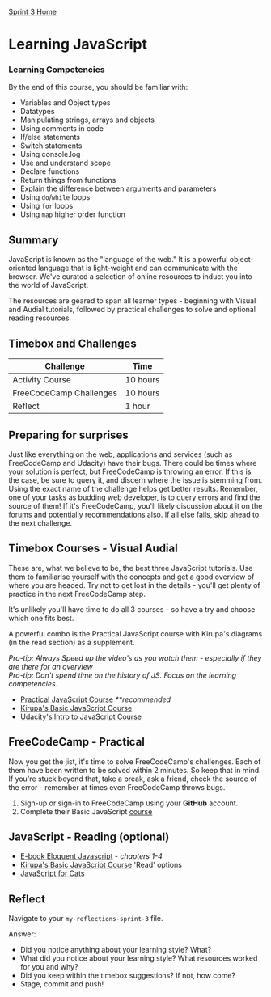 [Sprint 3 Home](README.md)

# Learning JavaScript

### Learning Competencies 
By the end of this course, you should be familiar with:

- Variables and Object types 
- Datatypes  
- Manipulating strings, arrays and objects  
- Using comments in code 
- If/else statements  
- Switch statements  
- Using console.log  
- Use and understand scope  
- Declare functions  
- Return things from functions  
- Explain the difference between arguments and parameters  
- Using `do`/`while` loops  
- Using `for` loops  
- Using `map` higher order function 


## Summary
JavaScript is known as the "language of the web." It is a powerful object-oriented language that is light-weight and can communicate with the browser. We've curated a selection of online resources to induct you into the world of JavaScript. 

The resources are geared to span all learner types - beginning with Visual and Audial tutorials, followed by practical challenges to solve and optional reading resources. 

## Timebox and Challenges

Challenge | Time|
------------|----------|
Activity Course | 10 hours
FreeCodeCamp Challenges | 10 hours
Reflect | 1 hour

## Preparing for surprises
Just like everything on the web, applications and services (such as FreeCodeCamp and Udacity) have their bugs. There could be times where your solution is perfect, but FreeCodeCamp is throwing an error. If this is the case, be sure to query it, and discern where the issue is stemming from. Using the exact name of the challenge helps get better results. Remember, one of your tasks as budding web developer, is to query errors and find the source of them! If it's FreeCodeCamp, you'll likely discussion about it on the forums and potentially recommendations also. If all else fails, skip ahead to the next challenge. 

## Timebox Courses - Visual Audial 
These are, what we believe to be, the best three JavaScript tutorials. Use them to familiarise yourself with the concepts and get a good overview of where you are headed. Try not to get lost in the details - you'll get plenty of practice in the next FreeCodeCamp step. 

It's unlikely you'll have time to do all 3 courses - so have a try and choose which one fits best. 

A powerful combo is the Practical JavaScript course with Kirupa's diagrams (in the read section) as a supplement. 

_Pro-tip: Always Speed up the video's as you watch them - especially if they are there for an overview_   
_Pro-tip: Don't spend time on the history of JS. Focus on the learning competencies._  

- [Practical JavaScript Course](https://watchandcode.com/p/practical-javascript) _**recommended_  
- [Kirupa's Basic JavaScript Course](https://www.kirupa.com/javascript_basics/index.htm)  
- [Udacity's Intro to JavaScript Course](https://www.udacity.com/course/intro-to-javascript--ud803) 


## FreeCodeCamp - Practical 
Now you get the jist, it's time to solve FreeCodeCamp's challenges. Each of them have been written to be solved within 2 minutes. So keep that in mind. If you're stuck beyond that, take a break, ask a friend, check the source of the error - remember at times even FreeCodeCamp throws bugs. 

1. Sign-up or sign-in to FreeCodeCamp using your __GitHub__ account.  
2. Complete their Basic JavaScript [course](https://learn.freecodecamp.org/javascript-algorithms-and-data-structures/basic-javascript)  

## JavaScript - Reading (optional)
- [E-book Eloquent Javascript](http://eloquentjavascript.net/) - _chapters 1-4_  
- [Kirupa's Basic JavaScript Course](https://www.kirupa.com/javascript_basics/index.htm) 'Read' options 
- [JavaScript for Cats](http://jsforcats.com/) 

## Reflect
Navigate to your `my-reflections-sprint-3` file.

Answer: 

- Did you notice anything about your learning style? What? 
- What did you notice about your learning style? What resources worked for you and why? 
- Did you keep within the timebox suggestions? If not, how come?
- Stage, commit and push! 
